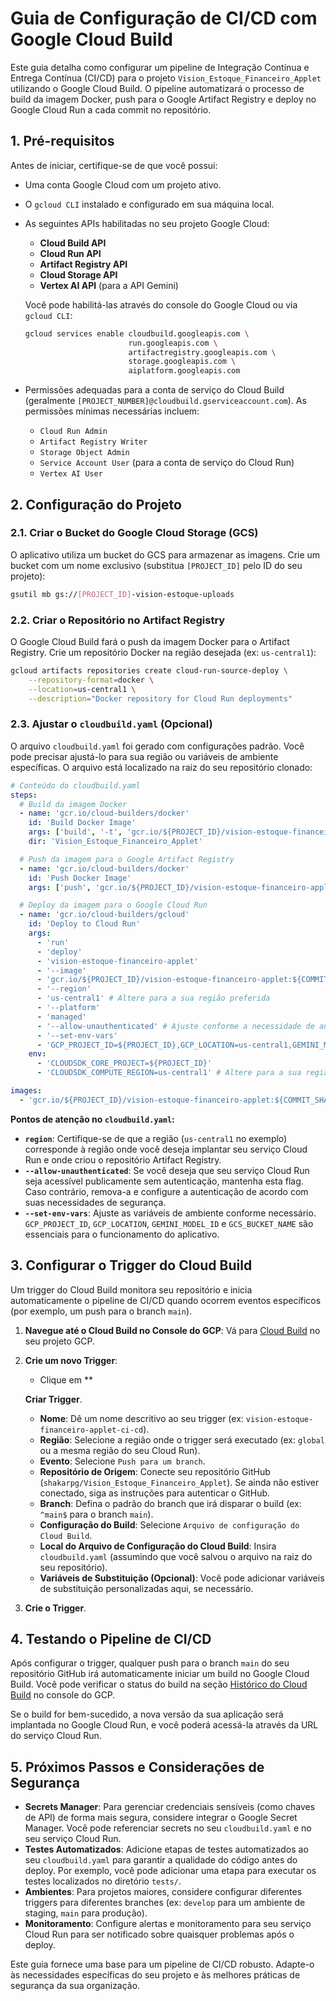 # Guia de Configuração de CI/CD com Google Cloud Build

Este guia detalha como configurar um pipeline de Integração Contínua e Entrega Contínua (CI/CD) para o projeto `Vision_Estoque_Financeiro_Applet` utilizando o Google Cloud Build. O pipeline automatizará o processo de build da imagem Docker, push para o Google Artifact Registry e deploy no Google Cloud Run a cada commit no repositório.

## 1. Pré-requisitos

Antes de iniciar, certifique-se de que você possui:

*   Uma conta Google Cloud com um projeto ativo.
*   O `gcloud CLI` instalado e configurado em sua máquina local.
*   As seguintes APIs habilitadas no seu projeto Google Cloud:
    *   **Cloud Build API**
    *   **Cloud Run API**
    *   **Artifact Registry API**
    *   **Cloud Storage API**
    *   **Vertex AI API** (para a API Gemini)

    Você pode habilitá-las através do console do Google Cloud ou via `gcloud CLI`:
    ```bash
    gcloud services enable cloudbuild.googleapis.com \
                           run.googleapis.com \
                           artifactregistry.googleapis.com \
                           storage.googleapis.com \
                           aiplatform.googleapis.com
    ```

*   Permissões adequadas para a conta de serviço do Cloud Build (geralmente `[PROJECT_NUMBER]@cloudbuild.gserviceaccount.com`). As permissões mínimas necessárias incluem:
    *   `Cloud Run Admin`
    *   `Artifact Registry Writer`
    *   `Storage Object Admin`
    *   `Service Account User` (para a conta de serviço do Cloud Run)
    *   `Vertex AI User`

## 2. Configuração do Projeto

### 2.1. Criar o Bucket do Google Cloud Storage (GCS)

O aplicativo utiliza um bucket do GCS para armazenar as imagens. Crie um bucket com um nome exclusivo (substitua `[PROJECT_ID]` pelo ID do seu projeto):

```bash
gsutil mb gs://[PROJECT_ID]-vision-estoque-uploads
```

### 2.2. Criar o Repositório no Artifact Registry

O Google Cloud Build fará o push da imagem Docker para o Artifact Registry. Crie um repositório Docker na região desejada (ex: `us-central1`):

```bash
gcloud artifacts repositories create cloud-run-source-deploy \
    --repository-format=docker \
    --location=us-central1 \
    --description="Docker repository for Cloud Run deployments"
```

### 2.3. Ajustar o `cloudbuild.yaml` (Opcional)

O arquivo `cloudbuild.yaml` foi gerado com configurações padrão. Você pode precisar ajustá-lo para sua região ou variáveis de ambiente específicas. O arquivo está localizado na raiz do seu repositório clonado:

```yaml
# Conteúdo do cloudbuild.yaml
steps:
  # Build da imagem Docker
  - name: 'gcr.io/cloud-builders/docker'
    id: 'Build Docker Image'
    args: ['build', '-t', 'gcr.io/${PROJECT_ID}/vision-estoque-financeiro-applet:${COMMIT_SHA}', '.']
    dir: 'Vision_Estoque_Financeiro_Applet'

  # Push da imagem para o Google Artifact Registry
  - name: 'gcr.io/cloud-builders/docker'
    id: 'Push Docker Image'
    args: ['push', 'gcr.io/${PROJECT_ID}/vision-estoque-financeiro-applet:${COMMIT_SHA}']

  # Deploy da imagem para o Google Cloud Run
  - name: 'gcr.io/cloud-builders/gcloud'
    id: 'Deploy to Cloud Run'
    args:
      - 'run'
      - 'deploy'
      - 'vision-estoque-financeiro-applet'
      - '--image'
      - 'gcr.io/${PROJECT_ID}/vision-estoque-financeiro-applet:${COMMIT_SHA}'
      - '--region'
      - 'us-central1' # Altere para a sua região preferida
      - '--platform'
      - 'managed'
      - '--allow-unauthenticated' # Ajuste conforme a necessidade de autenticação
      - '--set-env-vars'
      - 'GCP_PROJECT_ID=${PROJECT_ID},GCP_LOCATION=us-central1,GEMINI_MODEL_ID=gemini-pro-vision,GCS_BUCKET_NAME=${PROJECT_ID}-vision-estoque-uploads' # Ajuste as variáveis de ambiente
    env:
      - 'CLOUDSDK_CORE_PROJECT=${PROJECT_ID}'
      - 'CLOUDSDK_COMPUTE_REGION=us-central1' # Altere para a sua região preferida

images:
  - 'gcr.io/${PROJECT_ID}/vision-estoque-financeiro-applet:${COMMIT_SHA}'
```

**Pontos de atenção no `cloudbuild.yaml`:**

*   **`region`**: Certifique-se de que a região (`us-central1` no exemplo) corresponde à região onde você deseja implantar seu serviço Cloud Run e onde criou o repositório Artifact Registry.
*   **`--allow-unauthenticated`**: Se você deseja que seu serviço Cloud Run seja acessível publicamente sem autenticação, mantenha esta flag. Caso contrário, remova-a e configure a autenticação de acordo com suas necessidades de segurança.
*   **`--set-env-vars`**: Ajuste as variáveis de ambiente conforme necessário. `GCP_PROJECT_ID`, `GCP_LOCATION`, `GEMINI_MODEL_ID` e `GCS_BUCKET_NAME` são essenciais para o funcionamento do aplicativo.

## 3. Configurar o Trigger do Cloud Build

Um trigger do Cloud Build monitora seu repositório e inicia automaticamente o pipeline de CI/CD quando ocorrem eventos específicos (por exemplo, um push para o branch `main`).

1.  **Navegue até o Cloud Build no Console do GCP**:
    Vá para [Cloud Build](https://console.cloud.google.com/cloudbuild/triggers) no seu projeto GCP.

2.  **Crie um novo Trigger**:
    *   Clique em **

    **Criar Trigger**.
    *   **Nome**: Dê um nome descritivo ao seu trigger (ex: `vision-estoque-financeiro-applet-ci-cd`).
    *   **Região**: Selecione a região onde o trigger será executado (ex: `global` ou a mesma região do seu Cloud Run).
    *   **Evento**: Selecione `Push para um branch`.
    *   **Repositório de Origem**: Conecte seu repositório GitHub (`shakarpg/Vision_Estoque_Financeiro_Applet`). Se ainda não estiver conectado, siga as instruções para autenticar o GitHub.
    *   **Branch**: Defina o padrão do branch que irá disparar o build (ex: `^main$` para o branch `main`).
    *   **Configuração do Build**: Selecione `Arquivo de configuração do Cloud Build`.
    *   **Local do Arquivo de Configuração do Cloud Build**: Insira `cloudbuild.yaml` (assumindo que você salvou o arquivo na raiz do seu repositório).
    *   **Variáveis de Substituição (Opcional)**: Você pode adicionar variáveis de substituição personalizadas aqui, se necessário.

3.  **Crie o Trigger**.

## 4. Testando o Pipeline de CI/CD

Após configurar o trigger, qualquer push para o branch `main` do seu repositório GitHub irá automaticamente iniciar um build no Google Cloud Build. Você pode verificar o status do build na seção [Histórico do Cloud Build](https://console.cloud.google.com/cloudbuild/builds) no console do GCP.

Se o build for bem-sucedido, a nova versão da sua aplicação será implantada no Google Cloud Run, e você poderá acessá-la através da URL do serviço Cloud Run.

## 5. Próximos Passos e Considerações de Segurança

*   **Secrets Manager**: Para gerenciar credenciais sensíveis (como chaves de API) de forma mais segura, considere integrar o Google Secret Manager. Você pode referenciar secrets no seu `cloudbuild.yaml` e no seu serviço Cloud Run.
*   **Testes Automatizados**: Adicione etapas de testes automatizados ao seu `cloudbuild.yaml` para garantir a qualidade do código antes do deploy. Por exemplo, você pode adicionar uma etapa para executar os testes localizados no diretório `tests/`.
*   **Ambientes**: Para projetos maiores, considere configurar diferentes triggers para diferentes branches (ex: `develop` para um ambiente de staging, `main` para produção).
*   **Monitoramento**: Configure alertas e monitoramento para seu serviço Cloud Run para ser notificado sobre quaisquer problemas após o deploy.

Este guia fornece uma base para um pipeline de CI/CD robusto. Adapte-o às necessidades específicas do seu projeto e às melhores práticas de segurança da sua organização.
